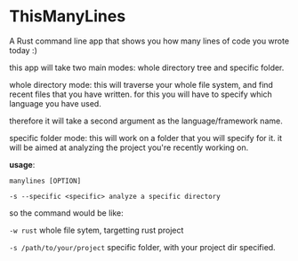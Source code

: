 # ThisManyLines
A Rust command line app that shows you how many lines of code you wrote today :)

this app will take two main modes: whole directory tree and specific folder.

whole directory mode: this will traverse your whole file system, and find recent files
that you have written. for this you will have to specify which language you have used.

therefore it will take a second argument as the language/framework name.

specific folder mode: this will work on a folder that you will specify for it. it will be aimed at analyzing the project you're recently working on.

 **usage**:

    manylines [OPTION]

    -s --specific <specific> analyze a specific directory

so the command would be like: 

 ```-w rust```  whole file sytem, targetting rust project

 ```-s /path/to/your/project```  specific folder, with your project dir specified.
